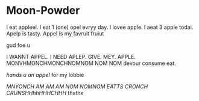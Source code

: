 # Moon-Powder

I eat appleel. I eat 1 (one) opel evryy day. I lovee apple. I aeat 3 apple todai. Apelp is tasty. Appel is my favruit fruiut

gud foe u

I WANNT APPEL. I NEED APLEP. GIVE. MEY. APPLE. MONVHMONCHMONCHNOMNOM NOM NOM devour consume eat.

*hands u an appel* for my lobbie

*MNYONCH AM AM AM NOM NOMNOM EATTS CRONCH CRUNSHHhhHHHCHHH* thxthx
